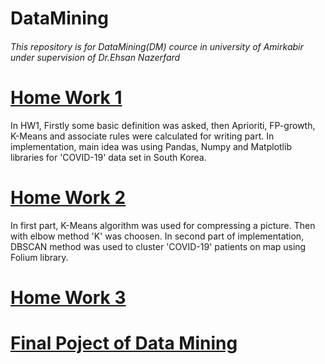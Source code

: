# DataMining

###### This repository is for DataMining(DM) cource in university of Amirkabir under supervision of Dr.Ehsan Nazerfard

# [Home Work 1](https://github.com/kasrakhalafi/DataMining/tree/master/HW1) 
In HW1, Firstly some basic definition was asked, then Aprioriti, FP-growth, K-Means and associate rules were calculated for writing part.
In implementation, main idea was using Pandas, Numpy and Matplotlib libraries for 'COVID-19' data set in South Korea.

# [Home Work 2](https://github.com/kasrakhalafi/DataMining/tree/master/HW2) 
In first part, K-Means algorithm was used for compressing a picture. Then with elbow method 'K' was choosen.
In second part of implementation, DBSCAN method was used to cluster 'COVID-19' patients on map using Folium library.

# [Home Work 3](https://github.com/kasrakhalafi/DataMining/tree/master/HW3) 

# [Final Poject of Data Mining](https://github.com/kasrakhalafi/DataMining/tree/master/Final_Project) 
